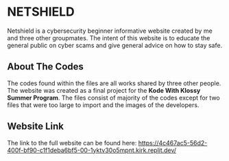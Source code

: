 # **NETSHIELD**

Netshield is a cybersecurity beginner informative website created by me and three other groupmates. The intent of this website is to educate the general public on cyber scams and give general advice on how to stay safe. 

## About The Codes

The codes found within the files are all works shared by three other people. The website was created as a final project for the **Kode With Klossy Summer Program**. The files consist of majority of the codes except for two files that were too large to import and the images of the developers. 

## Website Link 

The link to the full website can be found here: https://4c467ac5-56d2-400f-bf90-c1f1deba6bf5-00-1yktv30o5mpnt.kirk.replit.dev/
